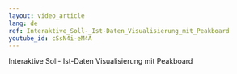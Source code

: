 ```yaml
---
layout: video_article
lang: de
ref: Interaktive_Soll-_Ist-Daten_Visualisierung_mit_Peakboard
youtube_id: cSsN4i-eM4A
---
```


Interaktive Soll- Ist-Daten Visualisierung mit Peakboard
